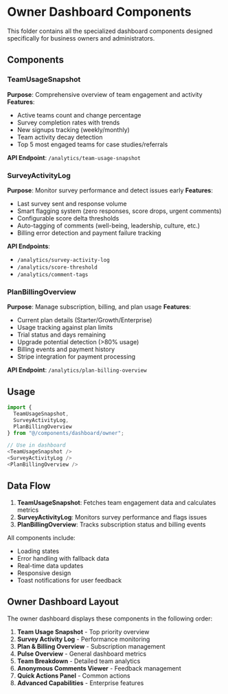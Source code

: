 # Owner Dashboard Components

This folder contains all the specialized dashboard components designed specifically for business owners and administrators.

## Components

### TeamUsageSnapshot
**Purpose**: Comprehensive overview of team engagement and activity
**Features**:
- Active teams count and change percentage
- Survey completion rates with trends
- New signups tracking (weekly/monthly)
- Team activity decay detection
- Top 5 most engaged teams for case studies/referrals

**API Endpoint**: `/analytics/team-usage-snapshot`

### SurveyActivityLog
**Purpose**: Monitor survey performance and detect issues early
**Features**:
- Last survey sent and response volume
- Smart flagging system (zero responses, score drops, urgent comments)
- Configurable score delta thresholds
- Auto-tagging of comments (well-being, leadership, culture, etc.)
- Billing error detection and payment failure tracking

**API Endpoints**:
- `/analytics/survey-activity-log`
- `/analytics/score-threshold`
- `/analytics/comment-tags`

### PlanBillingOverview
**Purpose**: Manage subscription, billing, and plan usage
**Features**:
- Current plan details (Starter/Growth/Enterprise)
- Usage tracking against plan limits
- Trial status and days remaining
- Upgrade potential detection (>80% usage)
- Billing events and payment history
- Stripe integration for payment processing

**API Endpoint**: `/analytics/plan-billing-overview`

## Usage

```typescript
import { 
  TeamUsageSnapshot, 
  SurveyActivityLog, 
  PlanBillingOverview 
} from "@/components/dashboard/owner";

// Use in dashboard
<TeamUsageSnapshot />
<SurveyActivityLog />
<PlanBillingOverview />
```

## Data Flow

1. **TeamUsageSnapshot**: Fetches team engagement data and calculates metrics
2. **SurveyActivityLog**: Monitors survey performance and flags issues
3. **PlanBillingOverview**: Tracks subscription status and billing events

All components include:
- Loading states
- Error handling with fallback data
- Real-time data updates
- Responsive design
- Toast notifications for user feedback

## Owner Dashboard Layout

The owner dashboard displays these components in the following order:
1. **Team Usage Snapshot** - Top priority overview
2. **Survey Activity Log** - Performance monitoring
3. **Plan & Billing Overview** - Subscription management
4. **Pulse Overview** - General dashboard metrics
5. **Team Breakdown** - Detailed team analytics
6. **Anonymous Comments Viewer** - Feedback management
7. **Quick Actions Panel** - Common actions
8. **Advanced Capabilities** - Enterprise features 